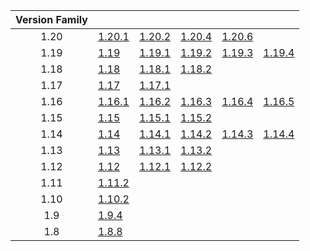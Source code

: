 | Version Family | | | | | |
|:---:|---|---|---|---|---|
| 1.20 | [1.20.1](https://github.com/BaldGang/spigot-build/releases/download/20240510/spigot-1.20.1.jar) | [1.20.2](https://github.com/BaldGang/spigot-build/releases/download/20240510/spigot-1.20.2.jar) | [1.20.4](https://github.com/BaldGang/spigot-build/releases/download/20240510/spigot-1.20.4.jar) | [1.20.6](https://github.com/BaldGang/spigot-build/releases/download/20240510/spigot-1.20.6.jar) | |
| 1.19 | [1.19](https://github.com/BaldGang/spigot-build/releases/download/20240510/spigot-1.19.jar) | [1.19.1](https://github.com/BaldGang/spigot-build/releases/download/20240510/spigot-1.19.1.jar) | [1.19.2](https://github.com/BaldGang/spigot-build/releases/download/20240510/spigot-1.19.2.jar) | [1.19.3](https://github.com/BaldGang/spigot-build/releases/download/20240510/spigot-1.19.3.jar) | [1.19.4](https://github.com/BaldGang/spigot-build/releases/download/20240510/spigot-1.19.4.jar) |
| 1.18 | [1.18](https://github.com/BaldGang/spigot-build/releases/download/20240510/spigot-1.18.jar) | [1.18.1](https://github.com/BaldGang/spigot-build/releases/download/20240510/spigot-1.18.1.jar) | [1.18.2](https://github.com/BaldGang/spigot-build/releases/download/20240510/spigot-1.18.2.jar) | | |
| 1.17 | [1.17](https://github.com/BaldGang/spigot-build/releases/download/20240510/spigot-1.17.jar) | [1.17.1](https://github.com/BaldGang/spigot-build/releases/download/20240510/spigot-1.17.1.jar) | | | |
| 1.16 | [1.16.1](https://github.com/BaldGang/spigot-build/releases/download/20240510/spigot-1.16.1.jar) | [1.16.2](https://github.com/BaldGang/spigot-build/releases/download/20240510/spigot-1.16.2.jar) | [1.16.3](https://github.com/BaldGang/spigot-build/releases/download/20240510/spigot-1.16.3.jar) | [1.16.4](https://github.com/BaldGang/spigot-build/releases/download/20240510/spigot-1.16.4.jar) | [1.16.5](https://github.com/BaldGang/spigot-build/releases/download/20240510/spigot-1.16.5.jar) |
| 1.15 | [1.15](https://github.com/BaldGang/spigot-build/releases/download/20240510/spigot-1.15.jar) | [1.15.1](https://github.com/BaldGang/spigot-build/releases/download/20240510/spigot-1.15.1.jar) | [1.15.2](https://github.com/BaldGang/spigot-build/releases/download/20240510/spigot-1.15.2.jar) | | |
| 1.14 | [1.14](https://github.com/BaldGang/spigot-build/releases/download/20240510/spigot-1.14.jar) | [1.14.1](https://github.com/BaldGang/spigot-build/releases/download/20240510/spigot-1.14.1.jar) | [1.14.2](https://github.com/BaldGang/spigot-build/releases/download/20240510/spigot-1.14.2.jar) | [1.14.3](https://github.com/BaldGang/spigot-build/releases/download/20240510/spigot-1.14.3.jar) | [1.14.4](https://github.com/BaldGang/spigot-build/releases/download/20240510/spigot-1.14.4.jar) |
| 1.13 | [1.13](https://github.com/BaldGang/spigot-build/releases/download/20240510/spigot-1.13.jar) | [1.13.1](https://github.com/BaldGang/spigot-build/releases/download/20240510/spigot-1.13.1.jar) | [1.13.2](https://github.com/BaldGang/spigot-build/releases/download/20240510/spigot-1.13.2.jar) | | |
| 1.12 | [1.12](https://github.com/BaldGang/spigot-build/releases/download/20240510/spigot-1.12.jar) | [1.12.1](https://github.com/BaldGang/spigot-build/releases/download/20240510/spigot-1.12.1.jar) | [1.12.2](https://github.com/BaldGang/spigot-build/releases/download/20240510/spigot-1.12.2.jar) | | |
| 1.11 | [1.11.2](https://github.com/BaldGang/spigot-build/releases/download/20240510/spigot-1.11.2.jar) | | | | |
| 1.10 | [1.10.2](https://github.com/BaldGang/spigot-build/releases/download/20240510/spigot-1.10.2.jar) | | | | |
| 1.9 | [1.9.4](https://github.com/BaldGang/spigot-build/releases/download/20240510/spigot-1.9.4.jar) | | | | |
| 1.8 | [1.8.8](https://github.com/BaldGang/spigot-build/releases/download/20240510/spigot-1.8.8.jar) | | | | |
